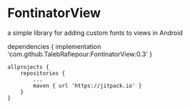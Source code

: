 # FontinatorView
a simple library for adding custom fonts to views in Android

dependencies {
	        implementation 'com.github.TalebRafiepour:FontinatorView:0.3'
	}
	
	
	allprojects {
		repositories {
			...
			maven { url 'https://jitpack.io' }
		}
	}
